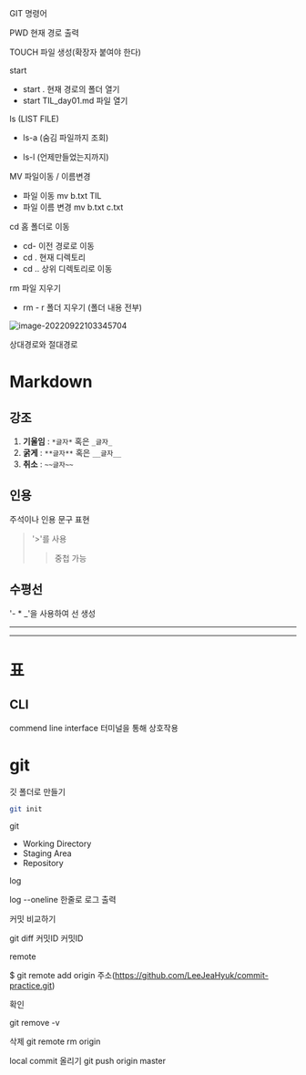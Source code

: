 GIT 명령어

PWD 현재 경로 출력

TOUCH 파일 생성(확장자 붙여야 한다)

start
- start . 현재 경로의 폴더 열기
- start TIL_day01.md 파일 열기


ls (LIST FILE)

- ls-a (숨김 파일까지 조회)

- ls-l (언제만들었는지까지)

MV 파일이동 / 이름변경  

- 파일 이동 mv b.txt TIL
- 파일 이름 변경 mv b.txt c.txt

cd 홈 폴더로 이동

- cd- 이전 경로로 이동
- cd . 현재 디렉토리
- cd .. 상위 디렉토리로 이동

rm 파일 지우기

- rm - r 폴더 지우기 (폴더 내용 전부)

![image-20220922103345704](C:\Users\user\AppData\Roaming\Typora\typora-user-images\image-20220922103345704.png)

상대경로와 절대경로

# Markdown

## 강조
1. **기울임** : `*글자*` 혹은 `_글자_`
2. **굵게** : `**글자**` 혹은 `__글자__`
3. **취소** : `~~글자~~`

## 인용
주석이나 인용 문구 표현
> '>'를 사용
> > 중첩 가능
> >
> > 



## 수평선

'- * _'을 사용하여 선 생성

***********
___________



# 표



## CLI

commend line interface
터미널을 통해 상호작용



# git

깃 폴더로 만들기

```bash
git init
```

git

- Working Directory
- Staging Area
- Repository





log 

log --oneline 한줄로 로그 출력



커밋 비교하기 

git diff 커밋ID 커밋ID



remote

$ git remote add origin 주소(https://github.com/LeeJeaHyuk/commit-practice.git)

확인

git remove -v

삭제
git remote rm origin


local commit 올리기
git push origin master

